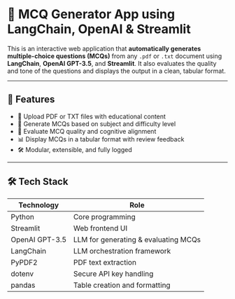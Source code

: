 # 🧠 MCQ Generator App using LangChain, OpenAI & Streamlit

This is an interactive web application that **automatically generates multiple-choice questions (MCQs)** from any `.pdf` or `.txt` document using **LangChain**, **OpenAI GPT-3.5**, and **Streamlit**. It also evaluates the quality and tone of the questions and displays the output in a clean, tabular format.

---

## 🚀 Features

- 📄 Upload PDF or TXT files with educational content
- 🧠 Generate MCQs based on subject and difficulty level
- 📝 Evaluate MCQ quality and cognitive alignment
- 📊 Display MCQs in a tabular format with review feedback
- 🛠️ Modular, extensible, and fully logged

---

## 🛠️ Tech Stack

| Technology   | Role                         |
|--------------|------------------------------|
| Python       | Core programming             |
| Streamlit    | Web frontend UI              |
| OpenAI GPT-3.5 | LLM for generating & evaluating MCQs |
| LangChain    | LLM orchestration framework  |
| PyPDF2       | PDF text extraction          |
| dotenv       | Secure API key handling      |
| pandas       | Table creation and formatting|
